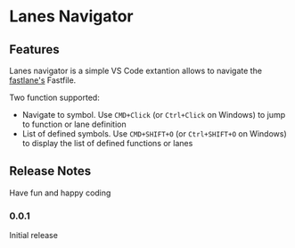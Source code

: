 # Lanes Navigator

## Features
Lanes navigator is a simple VS Code extantion allows to navigate the [fastlane's](https://fastlane.tools) Fastfile.

Two function supported:
* Navigate to symbol. Use `CMD+Click` (or `Ctrl+Click` on Windows) to jump to function or lane definition
* List of defined symbols. Use `CMD+SHIFT+O` (or `Ctrl+SHIFT+O` on Windows) to display the list of defined functions or lanes

## Release Notes

Have fun and happy coding

### 0.0.1

Initial release
